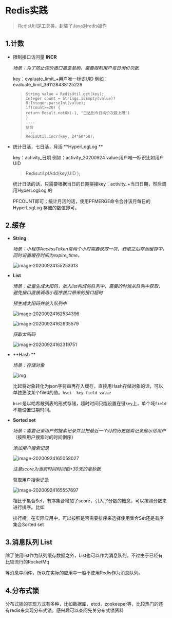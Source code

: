 # Redis实践

> RedisUtil是工具类，封装了Java对redis操作

## 1.计数

+ 限制接口访问量   **INCR**

  *场景：为了防止询价接口被恶意刷，需要限制用户每日询价次数*

  key：evaluate_limit_+用户唯一标识UID     例如：evaluate_limit_391128438125228

  

  >```
  >String value = RedisUtil.get(key);
  >Integer count = Strings.isEmpty(value)? 0:Integer.parseInt(value);
  >if(count>=20) {
  >	return Result.notOk(-1, "已达到今日询价次数上限")
  >}
  >....
  > 估价
  >....
  >RedisUtil.incr(key, 24*60*60);
  >```
  >
  >

+ 统计日活，七日活，月活  **HyperLogLog **

  key：activity_日期   例如：activity_20200924  value:用户唯一标识比如用户UID

  >Redisutil.pfAdd(key,UID );
  
  
  
  统计日活的话，只需要根据当日的日期拼接key：activity_+当日日期，然后调用HyperLogLog 的
  
  PFCOUNT即可；统计月活的话，使用PFMERGE命令合并该月每日的HyperLogLog 存储的数值即可。
  
  

## 2.缓存

+ **String**

  *场景：小程序AccessToken每两个小时需要获取一次，获取之后存到缓存中，同时设置缓存时间为expire_time。*

  ![image-20200924155253313](C:\Users\Administrator\AppData\Roaming\Typora\typora-user-images\image-20200924155253313.png)

+ **List**

  *场景：批量生成太阳码，放入list构成的队列中，需要的时候从队列中获取，避免接口直接调用小程序接口带来的接口超时*

  *预生成太阳码并放入队列中*

  ![image-20200924162534396](C:\Users\Administrator\AppData\Roaming\Typora\typora-user-images\image-20200924162534396.png)

  ![image-20200924162635579](C:\Users\Administrator\AppData\Roaming\Typora\typora-user-images\image-20200924162635579.png)

  *获取太阳码*

  ![image-20200924162319751](C:\Users\Administrator\AppData\Roaming\Typora\typora-user-images\image-20200924162319751.png)

+ **Hash **   

  *场景：存储对象*

  ![img](https://upload-images.jianshu.io/upload_images/4933701-bbc000b2ff755ab9.png?imageMogr2/auto-orient/strip|imageView2/2/w/424/format/webp)

  比起将对象转化为json字符串再存入缓存，直接用Hash存储对象的话，可以单独更改某个filed的值。`hset  key field value`

  `hset`是以哈希散列表的形式存储，超时时间只能设置在键`key`上，单个域`field`不能设置过期时间。

+ **Sorted set**

  *场景：需要记录用户的搜索记录并且把最近一个月的历史搜索记录展示给用户*（按照用户搜索时的时间倒序）

  *添加用户搜索记录*

  ![image-20200924165058027](C:\Users\Administrator\AppData\Roaming\Typora\typora-user-images\image-20200924165058027.png)

  *注意score为当前时间时间戳+30天的毫秒数*

  获取用户搜索记录

  ![image-20200924165557697](C:\Users\Administrator\AppData\Roaming\Typora\typora-user-images\image-20200924165557697.png)



	相比于集合Set，有序集合增加了score，引入了分数的概念，可以按照分数来进行排序。比如
	
	排行榜。在实际应用中，可以按照是否需要排序来选择使用集合Set还是有序集合Sorted set

## 3.消息队列  List

除了使用list作为队列缓存数据之外，List也可以作为消息队列。不过由于已经有比较流行的RocketMq

等消息中间件，所以在实际的应用中一般不使用Redis作为消息队列。

## 4.分布式锁

分布式锁的实现方式有多种，比如数据库，etcd，zookeeper等，比较热门的还有redis来实现分布式锁。感兴趣可以查阅先关分布式锁资料

